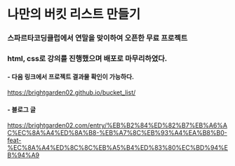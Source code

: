 # 나만의 버킷 리스트 만들기

### 스파르타코딩클럽에서 연말을 맞이하여 오픈한 무료 프로젝트

### html, css로 강의를 진행했으며 배포로 마무리하였다.

#### - 다음 링크에서 프로젝트 결과물 확인이 가능하다.
https://brightgarden02.github.io/bucket_list/

#### - 블로그 글
https://brightgarden02.com/entry/%EB%B2%84%ED%82%B7%EB%A6%AC%EC%8A%A4%ED%8A%B8-%EB%A7%8C%EB%93%A4%EA%B8%B0-feat-%EC%8A%A4%ED%8C%8C%EB%A5%B4%ED%83%80%EC%BD%94%EB%94%A9

